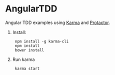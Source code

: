 # AngularTDD
Angular TDD examples using [Karma](https://karma-runner.github.io/) and [Protactor](https://angular.github.io/protractor/#/).

1. Install:
  
        npm install -g karma-cli
        npm install
        bower install

2. Run karma

        karma start
